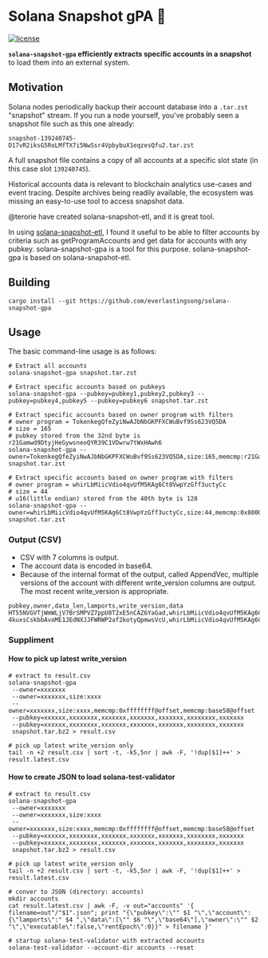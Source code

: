 # Solana Snapshot gPA 🧙

[![license](https://img.shields.io/badge/license-Apache--2.0-blue?style=flat-square)](#license)

**`solana-snapshot-gpa` efficiently extracts specific accounts in a snapshot** to load them into an external system.

## Motivation

Solana nodes periodically backup their account database into a `.tar.zst` "snapshot" stream.
If you run a node yourself, you've probably seen a snapshot file such as this one already:

```
snapshot-139240745-D17vR2iksG5RoLMfTX7i5NwSsr4VpbybuX1eqzesQfu2.tar.zst
```

A full snapshot file contains a copy of all accounts at a specific slot state (in this case slot `139240745`).

Historical accounts data is relevant to blockchain analytics use-cases and event tracing.
Despite archives being readily available, the ecosystem was missing an easy-to-use tool to access snapshot data.

@terorie have created solana-snapshot-etl, and it is great tool.

In using [solana-snapshot-etl](https://github.com/terorie/solana-snapshot-etl),
I found it useful to be able to filter accounts by criteria such as getProgramAccounts and get data for accounts with any pubkey.
solana-snapshot-gpa is a tool for this purpose. solana-snapshot-gpa is based on solana-snapshot-etl.

## Building

```shell
cargo install --git https://github.com/everlastingsong/solana-snapshot-gpa
```

## Usage

The basic command-line usage is as follows:

```
# Extract all accounts
solana-snapshot-gpa snapshot.tar.zst

# Extract specific accounts based on pubkeys
solana-snapshot-gpa --pubkey=pubkey1,pubkey2,pubkey3 --pubkey=pubkey4,pubkey5 --pubkey=pubkey6 snapshot.tar.zst

# Extract specific accounts based on owner program with filters
# owner program = TokenkegQfeZyiNwAJbNbGKPFXCWuBvf9Ss623VQ5DA
# size = 165
# pubkey stored from the 32nd byte is r21Gamwd9DtyjHeGywsneoQYR39C1VDwrw7tWxHAwh6
solana-snapshot-gpa --owner=TokenkegQfeZyiNwAJbNbGKPFXCWuBvf9Ss623VQ5DA,size:165,memcmp:r21Gamwd9DtyjHeGywsneoQYR39C1VDwrw7tWxHAwh6@32 snapshot.tar.zst

# Extract specific accounts based on owner program with filters
# owner program = whirLbMiicVdio4qvUfM5KAg6Ct8VwpYzGff3uctyCc
# size = 44
# u16(little endian) stored from the 40th byte is 128
solana-snapshot-gpa --owner=whirLbMiicVdio4qvUfM5KAg6Ct8VwpYzGff3uctyCc,size:44,memcmp:0x8000@40 snapshot.tar.zst
```

### Output (CSV)
* CSV with 7 columns is output.
* The account data is encoded in base64.
* Because of the internal format of the output, called AppendVec, multiple versions of the account with different write_version columns are output. The most recent write_version is appropriate.

```
pubkey,owner,data_len,lamports,write_version,data
HT55NVGVTjWmWLjV7BrSMPVZ7ppU8T2xE5nCAZ6YaGad,whirLbMiicVdio4qvUfM5KAg6Ct8VwpYzGff3uctyCc,44,1197120,492556471222,OEufTI5EvmkT5EH4ORPKaLBjT7Al/eqohzfoQRDRJV41ezN33e4czUAAuAs=
4kuxsCskbbAvoME1JEdNXJJFWRWP2af2kotyQpmwsVcU,whirLbMiicVdio4qvUfM5KAg6Ct8VwpYzGff3uctyCc,44,1197120,490748093121,OEufTI5EvmkF3IgGzHvjy10P4GItvoRPV06kXHzKT391zj26u8lAs0AArA0=
```

### Suppliment

#### How to pick up latest write_version

```
# extract to result.csv
solana-snapshot-gpa
 --owner=xxxxxxx
 --owner=xxxxxxx,size:xxxx
 --owner=xxxxxxx,size:xxxx,memcmp:0xffffffff@offset,memcmp:base58@offset
 --pubkey=xxxxxx,xxxxxxxx,xxxxxxx,xxxxxxx,xxxxxxx,xxxxxxxx,xxxxxxx
 --pubkey=xxxxxx,xxxxxxxx,xxxxxxx,xxxxxxx,xxxxxxx,xxxxxxxx,xxxxxxx
 snapshot.tar.bz2 > result.csv

# pick up latest write_version only
tail -n +2 result.csv | sort -t, -k5,5nr | awk -F, '!dup[$1]++' > result.latest.csv
```

#### How to create JSON to load solana-test-validator

```
# extract to result.csv
solana-snapshot-gpa
 --owner=xxxxxxx
 --owner=xxxxxxx,size:xxxx
 --owner=xxxxxxx,size:xxxx,memcmp:0xffffffff@offset,memcmp:base58@offset
 --pubkey=xxxxxx,xxxxxxxx,xxxxxxx,xxxxxxx,xxxxxxx,xxxxxxxx,xxxxxxx
 --pubkey=xxxxxx,xxxxxxxx,xxxxxxx,xxxxxxx,xxxxxxx,xxxxxxxx,xxxxxxx
 snapshot.tar.bz2 > result.csv

# pick up latest write_version only
tail -n +2 result.csv | sort -t, -k5,5nr | awk -F, '!dup[$1]++' > result.latest.csv

# conver to JSON (directory: accounts)
mkdir accounts
cat result.latest.csv | awk -F, -v out="accounts" '{ filename=out"/"$1".json"; print "{\"pubkey\":\"" $1 "\",\"account\":{\"lamports\":" $4 ",\"data\":[\"" $6 "\",\"base64\"],\"owner\":\"" $2 "\",\"executable\":false,\"rentEpoch\":0}}" > filename }'

# startup solana-test-validator with extracted accounts
solana-test-validator --account-dir accounts --reset 
```

